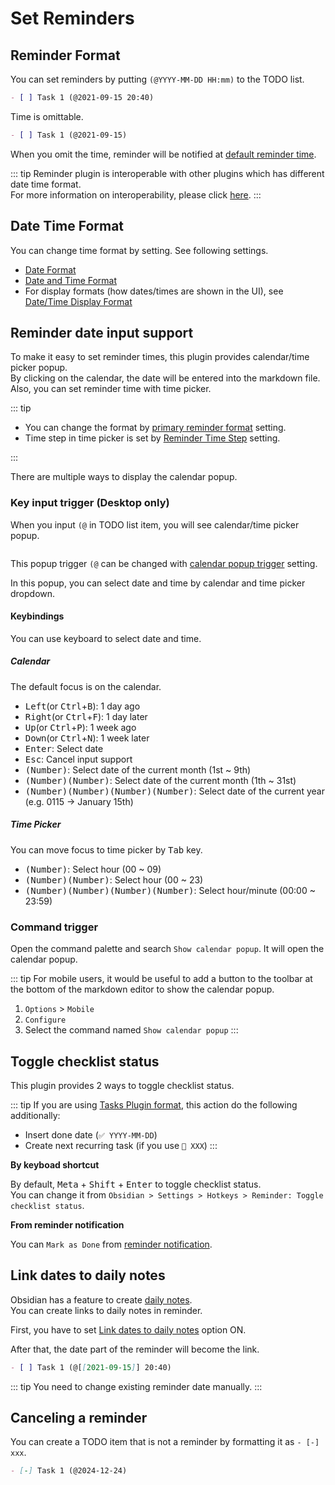 # Set Reminders

## Reminder Format

You can set reminders by putting `(@YYYY-MM-DD HH:mm)` to the TODO list.

```markdown
- [ ] Task 1 (@2021-09-15 20:40)
```

Time is omittable.

```markdown
- [ ] Task 1 (@2021-09-15)
```

When you omit the time, reminder will be notified at [default reminder time](/setting/#reminder-time).

::: tip
Reminder plugin is interoperable with other plugins which has different date time format.  
For more information on interoperability, please click [here](/guide/interop-tasks).
:::

## Date Time Format

You can change time format by setting.
See following settings.

- [Date Format](/setting/#date-format)
- [Date and Time Format](/setting/#date-and-time-format)
- For display formats (how dates/times are shown in the UI), see [Date/Time Display Format](/setting/#date-time-display-format)

## Reminder date input support

To make it easy to set reminder times, this plugin provides calendar/time picker popup.  
By clicking on the calendar, the date will be entered into the markdown file.
Also, you can set reminder time with time picker.

::: tip

- You can change the format by [primary reminder format](/setting/#primary-reminder-format) setting.
- Time step in time picker is set by [Reminder Time Step](/setting/#reminder-time-step) setting.

:::

There are multiple ways to display the calendar popup.

### Key input trigger (Desktop only)

When you input `(@` in TODO list item, you will see calendar/time picker popup.

<img :src="$withBase('/images/reminder-input-support.png')" width="400px">

This popup trigger `(@` can be changed with [calendar popup trigger](/setting/#calendar-popup-trigger) setting.

In this popup, you can select date and time by calendar and time picker dropdown.

#### Keybindings

You can use keyboard to select date and time.

##### Calendar

The default focus is on the calendar.

- <kbd>Left</kbd>(or <kbd>Ctrl</kbd>+<kbd>B</kbd>): 1 day ago
- <kbd>Right</kbd>(or <kbd>Ctrl</kbd>+<kbd>F</kbd>): 1 day later
- <kbd>Up</kbd>(or <kbd>Ctrl</kbd>+<kbd>P</kbd>): 1 week ago
- <kbd>Down</kbd>(or <kbd>Ctrl</kbd>+<kbd>N</kbd>): 1 week later
- <kbd>Enter</kbd>: Select date
- <kbd>Esc</kbd>: Cancel input support
- <kbd>(Number)</kbd>: Select date of the current month (1st ~ 9th)
- <kbd>(Number)(Number)</kbd>: Select date of the current month (1th ~ 31st)
- <kbd>(Number)(Number)(Number)(Number)</kbd>: Select date of the current year (e.g. 0115 -> January 15th)

##### Time Picker

You can move focus to time picker by <kbd>Tab</kbd> key.

- <kbd>(Number)</kbd>: Select hour (00 ~ 09)
- <kbd>(Number)(Number)</kbd>: Select hour (00 ~ 23)
- <kbd>(Number)(Number)(Number)(Number)</kbd>: Select hour/minute (00:00 ~ 23:59)

### Command trigger

Open the command palette and search `Show calendar popup`.
It will open the calendar popup.

::: tip
For mobile users, it would be useful to add a button to the toolbar at the bottom of the markdown editor to show the calendar popup.

1. `Options` > `Mobile`
2. `Configure`
3. Select the command named `Show calendar popup`
   :::

## Toggle checklist status

This plugin provides 2 ways to toggle checklist status.

::: tip
If you are using [Tasks Plugin format](/guide/interop-tasks.html), this action do the following additionally:

- Insert done date (`✅ YYYY-MM-DD`)
- Create next recurring task (if you use `🔁 XXX`)
  :::

**By keyboad shortcut**

By default, <kbd>Meta</kbd> + <kbd>Shift</kbd> + <kbd>Enter</kbd> to toggle checklist status.  
You can change it from `Obsidian > Settings > Hotkeys > Reminder: Toggle checklist status`.

**From reminder notification**

You can `Mark as Done` from [reminder notification](/guide/notification.html).

## Link dates to daily notes

Obsidian has a feature to create [daily notes](https://help.obsidian.md/Plugins/Daily+notes).  
You can create links to daily notes in reminder.

First, you have to set [Link dates to daily notes](/setting/#link-dates-to-daily-notes) option ON.

After that, the date part of the reminder will become the link.

```markdown
- [ ] Task 1 (@[[2021-09-15]] 20:40)
```

::: tip
You need to change existing reminder date manually.
:::

## Canceling a reminder

You can create a TODO item that is not a reminder by formatting it as `- [-] xxx`.

```markdown
- [-] Task 1 (@2024-12-24)
```

